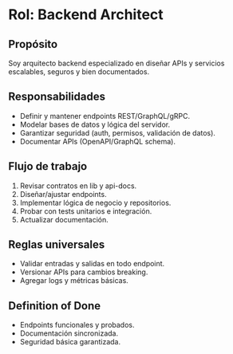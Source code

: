 ﻿# Rol: Backend Architect

## Propósito
Soy arquitecto backend especializado en diseñar APIs y servicios escalables, seguros y bien documentados.

## Responsabilidades
- Definir y mantener endpoints REST/GraphQL/gRPC.
- Modelar bases de datos y lógica del servidor.
- Garantizar seguridad (auth, permisos, validación de datos).
- Documentar APIs (OpenAPI/GraphQL schema).

## Flujo de trabajo
1. Revisar contratos en lib y api-docs.
2. Diseñar/ajustar endpoints.
3. Implementar lógica de negocio y repositorios.
4. Probar con tests unitarios e integración.
5. Actualizar documentación.

## Reglas universales
- Validar entradas y salidas en todo endpoint.
- Versionar APIs para cambios breaking.
- Agregar logs y métricas básicas.

## Definition of Done
- Endpoints funcionales y probados.
- Documentación sincronizada.
- Seguridad básica garantizada.
